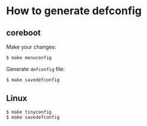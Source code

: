 # How to generate defconfig

## coreboot

Make your changes:
```bash
$ make menuconfig
```

Generate `defconfig` file:
```bash
$ make savedefconfig
```


## Linux

```bash
$ make tinyconfig
$ make savedefconfig
```

